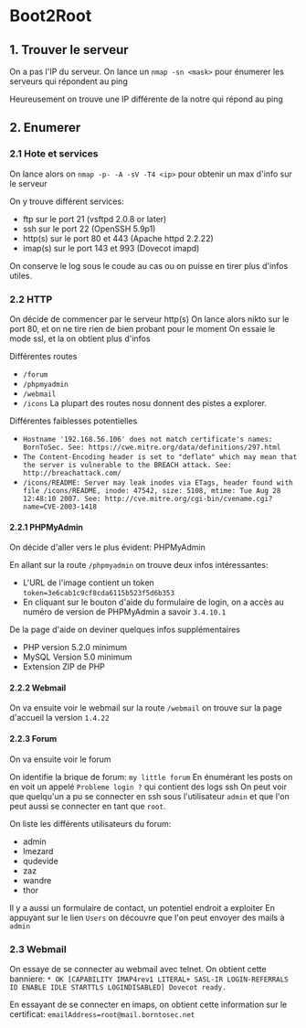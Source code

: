 # Boot2Root

## 1. Trouver le serveur
On a pas l'IP du serveur.
On lance un `nmap -sn <mask>` pour énumerer les serveurs qui répondent au ping
    
Heureusement on trouve une IP différente de la notre qui répond au ping

## 2. Enumerer
### 2.1 Hote et services
On lance alors on `nmap -p- -A -sV -T4 <ip>` pour obtenir un max d'info sur le serveur
    
On y trouve différent services:
- ftp sur le port 21 (vsftpd 2.0.8 or later)
- ssh sur le port 22 (OpenSSH 5.9p1)
- http(s) sur le port 80 et 443 (Apache httpd 2.2.22)
- imap(s) sur le port 143 et 993 (Dovecot imapd)

On conserve le log sous le coude au cas ou on puisse en tirer plus d'infos utiles.

### 2.2 HTTP
On décide de commencer par le serveur http(s)
On lance alors nikto sur le port 80, et on ne tire rien de bien probant pour le moment
On essaie le mode ssl, et la on obtient plus d'infos

Différentes routes
- `/forum`
- `/phpmyadmin`
- `/webmail`
- `/icons`
La plupart des routes nosu donnent des pistes a explorer.

Différentes faiblesses potentielles

- `Hostname '192.168.56.106' does not match certificate's names: BornToSec. See: https://cwe.mitre.org/data/definitions/297.html`
- `The Content-Encoding header is set to "deflate" which may mean that the server is vulnerable to the BREACH attack. See: http://breachattack.com/`
- `/icons/README: Server may leak inodes via ETags, header found with file /icons/README, inode: 47542, size: 5108, mtime: Tue Aug 28 12:48:10 2007. See: http://cve.mitre.org/cgi-bin/cvename.cgi?name=CVE-2003-1418`

#### 2.2.1 PHPMyAdmin
On décide d'aller vers le plus évident: PHPMyAdmin

En allant sur la route `/phpmyadmin` on trouve deux infos intéressantes:
- L'URL de l'image contient un token `token=3e6cab1c9cf8cda6115b523f5d6b353`
- En cliquant sur le bouton d'aide du formulaire de login, on a accès au numéro de version de PHPMyAdmin
a savoir `3.4.10.1`

De la page d'aide on deviner quelques infos supplémentaires
- PHP version 5.2.0 minimum
- MySQL Version 5.0 minimum
- Extension ZIP de PHP

#### 2.2.2 Webmail
On va ensuite voir le webmail
sur la route `/webmail` on trouve sur la page d'accueil la version `1.4.22`

#### 2.2.3 Forum
On va ensuite voir le forum

On identifie la brique de forum: `my little forum`
En énumérant les posts on en voit un appelé `Probleme login ?` qui contient des logs ssh
On peut voir que quelqu'un a pu se connecter en ssh sous l'utilisateur `admin`
et que l'on peut aussi se connecter en tant que `root`.

On liste les différents utilisateurs du forum:
- admin
- lmezard
- qudevide
- zaz
- wandre
- thor

Il y a aussi un formulaire de contact, un potentiel endroit a exploiter
En appuyant sur le lien `Users` on découvre que l'on peut envoyer des mails à `admin`

### 2.3 Webmail
On essaye de se connecter au webmail avec telnet.
On obtient cette banniere:
`* OK [CAPABILITY IMAP4rev1 LITERAL+ SASL-IR LOGIN-REFERRALS ID ENABLE IDLE STARTTLS LOGINDISABLED] Dovecot ready.`

En essayant de se connecter en imaps, on obtient cette information sur le certificat:
`emailAddress=root@mail.borntosec.net`

